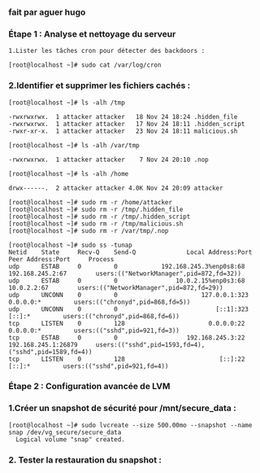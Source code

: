 ### fait par aguer hugo 


### Étape 1 : Analyse et nettoyage du serveur

```
1.Lister les tâches cron pour détecter des backdoors :
```
```
[root@localhost ~]# sudo cat /var/log/cron
```

### 2.Identifier et supprimer les fichiers cachés :
```
[root@localhost ~]# ls -alh /tmp
```
```
-rwxrwxrwx.  1 attacker attacker   18 Nov 24 18:24 .hidden_file
-rwxrwxrwx.  1 attacker attacker   17 Nov 24 18:11 .hidden_script
-rwxr-xr-x.  1 attacker attacker   23 Nov 24 18:11 malicious.sh
```
```
[root@localhost ~]# ls -alh /var/tmp
```
```
-rwxrwxrwx.  1 attacker attacker    7 Nov 24 20:10 .nop
```
```
[root@localhost ~]# ls -alh /home
```
```
drwx------.  2 attacker attacker 4.0K Nov 24 20:09 attacker
```
```
[root@localhost ~]# sudo rm -r /home/attacker
[root@localhost ~]# sudo rm -r /tmp/.hidden_file
[root@localhost ~]# sudo rm -r /tmp/.hidden_script
[root@localhost ~]# sudo rm -r /tmp/malicious.sh
[root@localhost ~]# sudo rm -r /var/tmp/.nop
```
```
[root@localhost ~]# sudo ss -tunap
Netid    State     Recv-Q    Send-Q              Local Address:Port         Peer Address:Port     Process
udp      ESTAB     0         0            192.168.245.3%enp0s8:68          192.168.245.2:67        users:(("NetworkManager",pid=872,fd=32))
udp      ESTAB     0         0                10.0.2.15%enp0s3:68               10.0.2.2:67        users:(("NetworkManager",pid=872,fd=29))
udp      UNCONN    0         0                       127.0.0.1:323               0.0.0.0:*         users:(("chronyd",pid=868,fd=5))
udp      UNCONN    0         0                           [::1]:323                  [::]:*         users:(("chronyd",pid=868,fd=6))
tcp      LISTEN    0         128                       0.0.0.0:22                0.0.0.0:*         users:(("sshd",pid=921,fd=3))
tcp      ESTAB     0         0                   192.168.245.3:22          192.168.245.1:26879     users:(("sshd",pid=1593,fd=4),("sshd",pid=1589,fd=4))
tcp      LISTEN    0         128                          [::]:22                   [::]:*         users:(("sshd",pid=921,fd=4))
```

### Étape 2 : Configuration avancée de LVM

### 1.Créer un snapshot de sécurité pour /mnt/secure_data :
```
[root@localhost ~]# sudo lvcreate --size 500.00mo --snapshot --name snap /dev/vg_secure/secure_data
  Logical volume "snap" created.
```
### 2. Tester la restauration du snapshot :
```
